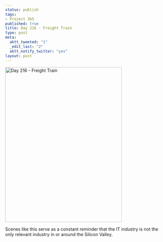 ```yaml
--- 
status: publish
tags: 
- Project 365
published: true
title: Day 216 - Freight Train
type: post
meta: 
  aktt_tweeted: "1"
  _edit_last: "2"
  aktt_notify_twitter: "yes"
layout: post
---
```

<a href="http://www.flickr.com/photos/freeed/6010325040/" title="Day 216 - Freight Train by Fred​, on Flickr"><img src="http://farm7.static.flickr.com/6136/6010325040_defbe3c44b.jpg" width="375" height="500" alt="Day 216 - Freight Train"/></a>

Scenes like this serve as a constant reminder that the IT industry is not the only relevant industry in or around the Silicon Valley.
